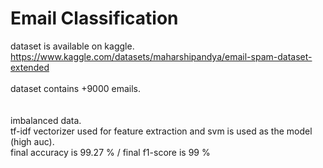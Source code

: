# Email Classification

dataset is available on kaggle.<br>
https://www.kaggle.com/datasets/maharshipandya/email-spam-dataset-extended 
<br><br>
dataset contains +9000 emails.<br>
<br><br>
imbalanced data.<br>
tf-idf vectorizer used for feature extraction and svm is used as the model (high auc).<br>
final accuracy is 99.27 % / final f1-score is 99 %
